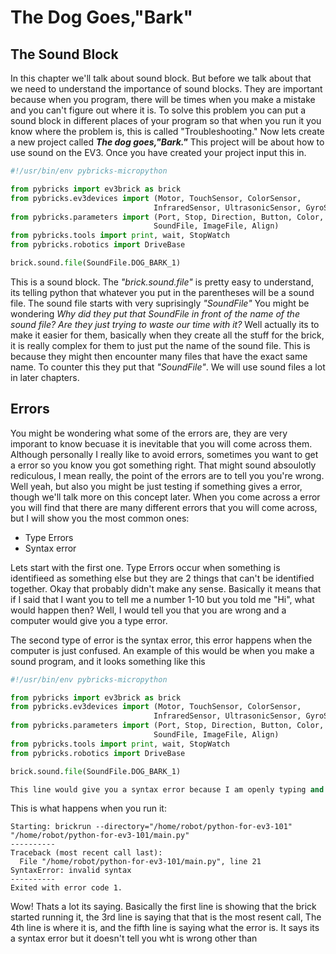 # The Dog Goes,"Bark"

## The Sound Block

In this chapter we'll talk about sound block. But before we talk about that we need to understand the importance of sound blocks. They are important because when you program, there will be times when you make a mistake and you can't figure out where it is. To solve this problem you can put a sound block in different places of your program so that when you run it you know where the problem is, this is called "Troubleshooting." Now lets create a new project called ***The dog goes,"Bark."*** This project will be about how to use sound on the EV3. Once you have created your project input this in.
```python
#!/usr/bin/env pybricks-micropython

from pybricks import ev3brick as brick
from pybricks.ev3devices import (Motor, TouchSensor, ColorSensor,
                                InfraredSensor, UltrasonicSensor, GyroSensor)
from pybricks.parameters import (Port, Stop, Direction, Button, Color,
                                SoundFile, ImageFile, Align)
from pybricks.tools import print, wait, StopWatch
from pybricks.robotics import DriveBase

brick.sound.file(SoundFile.DOG_BARK_1)
```
This is a sound block. The *"brick.sound.file"* is pretty easy to understand, its telling python that whatever you put in the parentheses will be a sound file. The sound file starts with very suprisingly *"SoundFile"* You might be wondering *Why did they put that SoundFile in front of the name of the sound file? Are they just trying to waste our time with it?* Well actually its to make it easier for them, basically when they create all the stuff for the brick, it is really complex for them to just put the name of the sound file. This is because they might then encounter many files that have the exact same name. To counter this they put that *"SoundFile"*. We will use sound files a lot in later chapters. 

## Errors

You might be wondering what some of the errors are, they are very imporant to know becuase it is inevitable that you will come across them. Although personally I really like to avoid errors, sometimes you want to get a error so you know you got something right. That might sound absoulotly rediculous, I mean really, the point of the errors are to tell you you're wrong. Well yeah, but also you might be just testing if something gives a error, though we'll talk more on this concept later. When you come across a error you will find that there are many different errors that you will come across, but I will show you the most common ones:
- Type Errors
- Syntax error

Lets start with the first one. Type Errors occur when something is identifieed as something else but they are 2 things that can't be identified together. Okay that probably didn't make any sense. Basically it means that if I said that I want you to tell me a number 1-10 but you told me "Hi", what would happen then? Well, I would tell you that you are wrong and a computer would give you a type error.


The second type of error is the syntax error, this error happens when the computer is just confused. An example of this would be when you make a sound program, and it looks something like this
```python
#!/usr/bin/env pybricks-micropython

from pybricks import ev3brick as brick
from pybricks.ev3devices import (Motor, TouchSensor, ColorSensor,
                                InfraredSensor, UltrasonicSensor, GyroSensor)
from pybricks.parameters import (Port, Stop, Direction, Button, Color,
                                SoundFile, ImageFile, Align)
from pybricks.tools import print, wait, StopWatch
from pybricks.robotics import DriveBase

brick.sound.file(SoundFile.DOG_BARK_1)

This line would give you a syntax error because I am openly typing and python has no idea what to make of it.
```

This is what happens when you run it:
```
Starting: brickrun --directory="/home/robot/python-for-ev3-101" "/home/robot/python-for-ev3-101/main.py"
----------
Traceback (most recent call last):
  File "/home/robot/python-for-ev3-101/main.py", line 21
SyntaxError: invalid syntax
----------
Exited with error code 1.
```

Wow! Thats a lot its saying. Basically the first line is showing that the brick started running it, the 3rd line is saying that that is the most resent call, The 4th line is where it is, and the fifth line is saying what the error is. It says its a syntax error but it doesn't tell you wht is wrong other than 